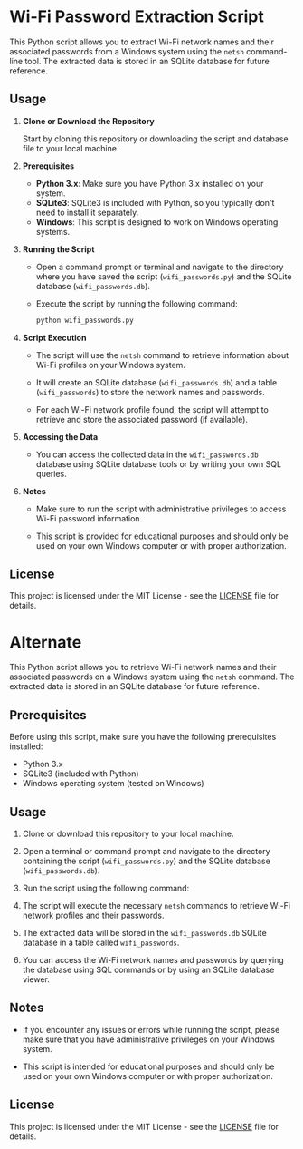 # Wi-Fi Password Extraction Script

This Python script allows you to extract Wi-Fi network names and their associated passwords from a Windows system using the `netsh` command-line tool. The extracted data is stored in an SQLite database for future reference.

## Usage

1. **Clone or Download the Repository**

   Start by cloning this repository or downloading the script and database file to your local machine.

2. **Prerequisites**

   - **Python 3.x**: Make sure you have Python 3.x installed on your system.
   - **SQLite3**: SQLite3 is included with Python, so you typically don't need to install it separately.
   - **Windows**: This script is designed to work on Windows operating systems.

3. **Running the Script**

   - Open a command prompt or terminal and navigate to the directory where you have saved the script (`wifi_passwords.py`) and the SQLite database (`wifi_passwords.db`).

   - Execute the script by running the following command:

     ```bash
     python wifi_passwords.py
     ```

4. **Script Execution**

   - The script will use the `netsh` command to retrieve information about Wi-Fi profiles on your Windows system.

   - It will create an SQLite database (`wifi_passwords.db`) and a table (`wifi_passwords`) to store the network names and passwords.

   - For each Wi-Fi network profile found, the script will attempt to retrieve and store the associated password (if available).

5. **Accessing the Data**

   - You can access the collected data in the `wifi_passwords.db` database using SQLite database tools or by writing your own SQL queries.

6. **Notes**

   - Make sure to run the script with administrative privileges to access Wi-Fi password information.

   - This script is provided for educational purposes and should only be used on your own Windows computer or with proper authorization.

## License

This project is licensed under the MIT License - see the [LICENSE](LICENSE) file for details.



# Alternate

This Python script allows you to retrieve Wi-Fi network names and their associated passwords on a Windows system using the `netsh` command. The extracted data is stored in an SQLite database for future reference.

## Prerequisites

Before using this script, make sure you have the following prerequisites installed:

- Python 3.x
- SQLite3 (included with Python)
- Windows operating system (tested on Windows)

## Usage

1. Clone or download this repository to your local machine.

2. Open a terminal or command prompt and navigate to the directory containing the script (`wifi_passwords.py`) and the SQLite database (`wifi_passwords.db`).

3. Run the script using the following command:

4. The script will execute the necessary `netsh` commands to retrieve Wi-Fi network profiles and their passwords.

5. The extracted data will be stored in the `wifi_passwords.db` SQLite database in a table called `wifi_passwords`.

6. You can access the Wi-Fi network names and passwords by querying the database using SQL commands or by using an SQLite database viewer.

## Notes

- If you encounter any issues or errors while running the script, please make sure that you have administrative privileges on your Windows system.

- This script is intended for educational purposes and should only be used on your own Windows computer or with proper authorization.

## License

This project is licensed under the MIT License - see the [LICENSE](LICENSE) file for details.

